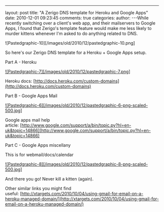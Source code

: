 

---
layout: post
title: "A Zerigo DNS template for Heroku and Google Apps"
date: 2010-12-01 09:23:45
comments: true
categories:
author:
---While recently switching over a client's web app, and their mailservers to Google Apps, I found that Zerigo's template feature would make me less likely to murder kittens whenever I'm asked to do anything related to DNS.

![Pastedgraphic-10][/images/old/2010/12/pastedgraphic-10.png] 



So here's our Zerigo DNS template for a Heroku + Google Apps setup.

Part A - Heroku

[![Pastedgraphic-7][/images/old/2010/12/pastedgraphic-7.png] ](/images/old/2010/12/pastedgraphic-7.png) 

Heroku docs: [http://docs.heroku.com/custom-domains](http://docs.heroku.com/custom-domains) 



[](http://docs.heroku.com/custom-domains) 

Part B - Google Apps Mail

[![Pastedgraphic-6][/images/old/2010/12/pastedgraphic-6-png-scaled-500.jpg] ](http://getfile4.posterous.com/getfile/files.posterous.com/siyelo/tHuMks4RfHiRhJBNSrNopDqnjeg2OqVXvkhl7rBqbD4ZzqlzL0hAHyPLiIvM/PastedGraphic-6.png) 

Google apps mail help article: [http://www.google.com/support/a/bin/topic.py?hl=en-uk&topic=14866](http://www.google.com/support/a/bin/topic.py?hl=en-uk&topic=14866) 

Part C - Google Apps miscellany 

This is for webmail/docs/calendar

[![Pastedgraphic-8][/images/old/2010/12/pastedgraphic-8-png-scaled-500.jpg] ](http://getfile9.posterous.com/getfile/files.posterous.com/siyelo/FmL94NEY7i4CsVB58RiTsqMOmOUEiLeiHXMAiWYQvrL915QmPdMGCCzvdHV7/PastedGraphic-8.png) 

And there you go! Never kill a kitten (again).



Other similar links you might find useful: [http://xtargets.com/2010/10/04/using-gmail-for-email-on-a-heroku-managed-domain/](http://xtargets.com/2010/10/04/using-gmail-for-email-on-a-heroku-managed-domain/) 